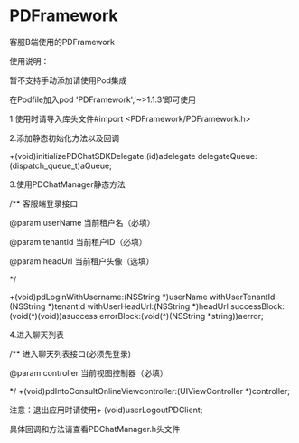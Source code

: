 # PDFramework 

客服B端使用的PDFramework

使用说明：

暂不支持手动添加请使用Pod集成

在Podfile加入pod 'PDFramework','~>1.1.3'即可使用

1.使用时请导入库头文件#import <PDFramework/PDFramework.h>

2.添加静态初始化方法以及回调

+(void)initializePDChatSDKDelegate:(id<PDChatManagerDelegate>)adelegate delegateQueue:(dispatch_queue_t)aQueue;

3.使用PDChatManager静态方法

/**
客服端登录接口

@param userName 当前租户名（必填）

@param tenantId 当前租户ID（必填）

@param headUrl 当前租户头像（选填）

*/

+(void)pdLoginWithUsername:(NSString *)userName withUserTenantId:(NSString *)tenantId withUserHeadUrl:(NSString *)headUrl successBlock:(void(^)(void))asuccess errorBlock:(void(^)(NSString *string))aerror;

4.进入聊天列表

/**
进入聊天列表接口(必须先登录)

@param controller 当前视图控制器（必填）

*/
+(void)pdIntoConsultOnlineViewcontroller:(UIViewController *)controller;


注意：退出应用时请使用+ (void)userLogoutPDClient;

具体回调和方法请查看PDChatManager.h头文件



